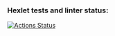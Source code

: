 ### Hexlet tests and linter status:
[![Actions Status](https://github.com/sir-edgar/python-project-50/actions/workflows/hexlet-check.yml/badge.svg)](https://github.com/sir-edgar/python-project-50/actions)